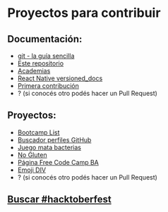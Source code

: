 # Proyectos para contribuir

## Documentación:

- [git - la guía sencilla](https://github.com/rogerdudler/git-guide/issues)
- [Este repositorio](https://github.com/NormanPerrin/hacktoberfest-2019/issues)
- [Academias](https://github.com/agustinmulet/academias)
- [React Native versioned_docs](https://github.com/facebook/react-native-website/issues/1338)
- [Primera contribución](https://github.com/firstcontributions/first-contributions/blob/master/translations/README.es.md)
- ? (si conocés otro podés hacer un Pull Request)

## Proyectos:

- [Bootcamp List](https://github.com/J-Gallo/bootcamp-list)
- [Buscador perfiles GitHub](https://github.com/cristiand391/hackaton-comit)
- [Juego mata bacterias](https://github.com/ArielJans/RepoCompetencia)
- [No Gluten](https://github.com/malerey/No-Gluten)
- [Página Free Code Camp BA](https://github.com/FreeCodeCampBA/freecodecampba.github.io/issues)
- [Emoji DIV](https://github.com/kimberrypi/emojidiv)
- ? (si conocés otro podés hacer un Pull Request)

## [Buscar #hacktoberfest](https://github.com/search?q=label%3Ahacktoberfest+state%3Aopen+no%3Aassignee+is%3Aissue&type=Issues)
